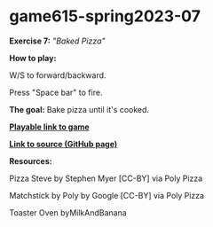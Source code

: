 # game615-spring2023-07

**Exercise 7:** _"Baked Pizza"_

**How to play:** 

W/S to forward/backward. 
 
 Press "Space bar" to fire.

**The goal:** 
 Bake pizza until it's cooked.

[**Playable link to game**](https://wy6714.github.io/game615-spring2023-06/exersice06/play/) 

[**Link to source (GitHub page)**](https://github.com/wy6714/game615-spring2023-06/tree/main/exersice06) 

**Resources:**

Pizza Steve by Stephen Myer [CC-BY] via Poly Pizza

Matchstick by Poly by Google [CC-BY] via Poly Pizza

Toaster Oven byMilkAndBanana
